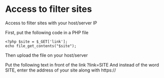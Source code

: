 # Access to filter sites
Access to filter sites with your host/server IP 

First, put the following code in a PHP file

<code><?php
$site = $_GET['link'];
echo file_get_contents("$site");
</code>

Then upload the file on your host/server

Put the following text in front of the link
?link=SITE
And instead of the word SITE, enter the address of your site along with https://
